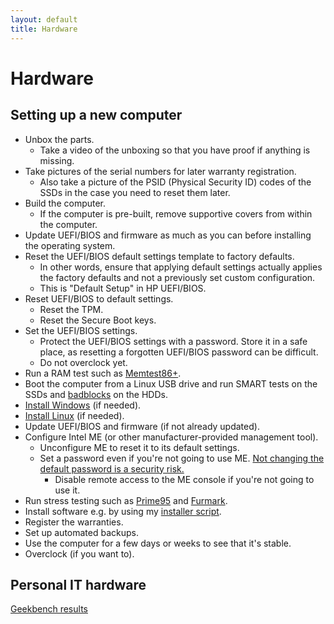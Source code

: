 ```yaml
---
layout: default
title: Hardware
---
```


# Hardware

## Setting up a new computer
- Unbox the parts.
  - Take a video of the unboxing so that you have proof if anything is missing.
- Take pictures of the serial numbers for later warranty registration.
  - Also take a picture of the PSID (Physical Security ID) codes of the SSDs in the case you need to reset them later.
- Build the computer.
  - If the computer is pre-built, remove supportive covers from within the computer.
- Update UEFI/BIOS and firmware as much as you can before installing the operating system.
- Reset the UEFI/BIOS default settings template to factory defaults.
  - In other words, ensure that applying default settings actually applies the factory defaults and not a
    previously set custom configuration.
  - This is "Default Setup" in HP UEFI/BIOS.
- Reset UEFI/BIOS to default settings.
  - Reset the TPM.
  - Reset the Secure Boot keys.
- Set the UEFI/BIOS settings.
  - Protect the UEFI/BIOS settings with a password.
    Store it in a safe place, as resetting a forgotten UEFI/BIOS password can be difficult.
  - Do not overclock yet.
- Run a RAM test such as [Memtest86+](https://www.memtest.org/).
- Boot the computer from a Linux USB drive and run SMART tests on the SSDs and [badblocks](https://wiki.archlinux.org/title/badblocks) on the HDDs.
- [Install Windows](./windows.md) (if needed).
- [Install Linux](./linux.md) (if needed).
- Update UEFI/BIOS and firmware (if not already updated).
- Configure Intel ME (or other manufacturer-provided management tool).
  - Unconfigure ME to reset it to its default settings.
  - Set a password even if you're not going to use ME.
    [Not changing the default password is a security risk.](https://threatpost.com/intel-amt-loophole-allows-hackers-to-gain-control-of-some-pcs-in-under-a-minute/129408/)
    - Disable remote access to the ME console if you're not going to use it.
- Run stress testing such as
  [Prime95](https://www.mersenne.org/download/) and
  [Furmark](https://geeks3d.com/furmark/).
- Install software e.g. by using my [installer script](https://github.com/AgenttiX/windows-scripts).
- Register the warranties.
- Set up automated backups.
- Use the computer for a few days or weeks to see that it's stable.
- Overclock (if you want to).

## Personal IT hardware
[Geekbench results](https://browser.geekbench.com/user/AgenttiX)
